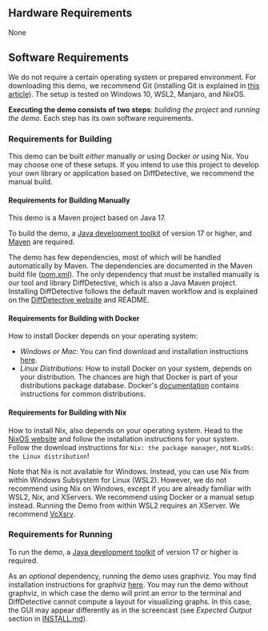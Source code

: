 ## Hardware Requirements

None

## Software Requirements

We do not require a certain operating system or prepared environment.
For downloading this demo, we recommend Git (installing Git is explained in [this article](https://github.com/git-guides/install-git)).
The setup is tested on Windows 10, WSL2, Manjaro, and NixOS.

**Executing the demo consists of two steps**: _building the project_ and _running the demo_.
Each step has its own software requirements.


### Requirements for Building

This demo can be built _either_ manually _or_ using Docker _or_ using Nix.
You may choose one of these setups.
If you intend to use this project to develop your own library or application based on DiffDetective, we recommend the manual build.

#### Requirements for Building Manually

This demo is a Maven project based on Java 17.

To build the demo, a [Java development toolkit](https://www.oracle.com/java/technologies/downloads/) of version 17 or higher, and [Maven](https://maven.apache.org/) are required.

The demo has few dependencies, most of which will be handled automatically by Maven.
The dependencies are documented in the Maven build file ([pom.xml](pom.xml)).
The only dependency that must be installed manually is our tool and library DiffDetective, which is also a Java Maven project.
Installing DiffDetective follows the default maven workflow and is explained on the [DiffDetective website](https://variantsync.github.io/DiffDetective/) and README.

#### Requirements for Building with Docker

How to install Docker depends on your operating system:

- _Windows or Mac_: You can find download and installation instructions [here](https://www.docker.com/get-started).
- _Linux Distributions_: How to install Docker on your system, depends on your distribution. The chances are high that Docker is part of your distributions package database.
  Docker's [documentation](https://docs.docker.com/engine/install/) contains instructions for common distributions.

#### Requirements for Building with Nix

How to install Nix, also depends on your operating system.
Head to the [NixOS website](https://nixos.org/download/) and follow the installation instructions for your system.
Follow the download instructions for `Nix: the package manager`, not `NixOS: the Linux distribution`!

Note that Nix is not available for Windows.
Instead, you can use Nix from within Windows Subsystem for Linux (WSL2).
However, we do not recommend using Nix on Windows, except if you are already familiar with WSL2, Nix, and XServers.
We recommend using Docker or a manual setup instead.
Running the Demo from within WSL2 requires an XServer.
We recommend [VcXsrv](https://sourceforge.net/projects/vcxsrv/).

### Requirements for Running

To run the demo, a [Java development toolkit](https://www.oracle.com/java/technologies/downloads/) of version 17 or higher is required.

As an _optional_ dependency, running the demo uses graphviz.
You may find installation instructions for graphviz [here](https://graphviz.org/download/).
You may run the demo without graphviz, in which case the demo will print an error to the terminal and DiffDetective cannot compute a layout for visualizing graphs.
In this case, the GUI may appear differently as in the screencast (see _Expected Output_ section in [INSTALL.md](INSTALL.md)).

